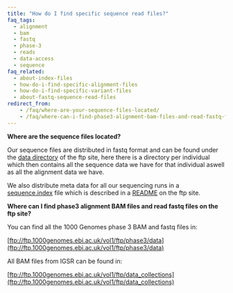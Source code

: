 ```yaml
---
title: "How do I find specific sequence read files?"
faq_tags:
  - alignment
  - bam
  - fastq
  - phase-3
  - reads
  - data-access
  - sequence
faq_related:
  - about-index-files
  - how-do-i-find-specific-alignment-files
  - how-do-i-find-specific-variant-files
  - about-fastq-sequence-read-files
redirect_from:
    - /faq/where-are-your-sequence-files-located/
    - /faq/where-can-i-find-phase3-alignment-bam-files-and-read-fastq-files-ftp-site/
---
```


**Where are the sequence files located?**

Our sequence files are distributed in fastq format and can be found under the [data directory](http://ftp.1000genomes.ebi.ac.uk/vol1/ftp/data_collections/) of the ftp site, here there is a directory per individual which then contains all the sequence data we have for that individual aswell as all the alignment data we have.

We also distribute meta data for all our sequencing runs in a [sequence.index](ftp://ftp.1000genomes.ebi.ac.uk/vol1/ftp/sequence.index) file which is described in a [README](http://ftp.1000genomes.ebi.ac.uk/vol1/ftp/README.sequence_data) on the ftp site.


**Where can I find phase3 alignment BAM files and read fastq files on the ftp site?**

You can find all the 1000 Genomes phase 3 BAM and fastq files in:

[ftp://ftp.1000genomes.ebi.ac.uk/vol1/ftp/phase3/data](ftp://ftp.1000genomes.ebi.ac.uk/vol1/ftp/phase3/data)

All BAM files from IGSR can be found in:

[ftp://ftp.1000genomes.ebi.ac.uk/vol1/ftp/data_collections](ftp://ftp.1000genomes.ebi.ac.uk/vol1/ftp/data_collections)
